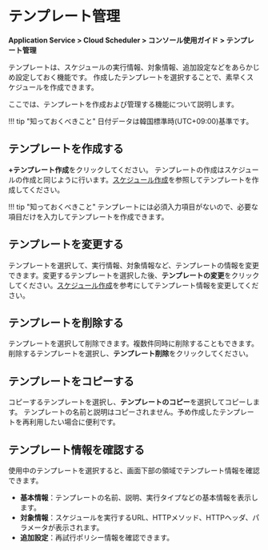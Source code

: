 # テンプレート管理
**Application Service > Cloud Scheduler > コンソール使用ガイド > テンプレート管理**

テンプレートは、スケジュールの実行情報、対象情報、追加設定などをあらかじめ設定しておく機能です。
作成したテンプレートを選択することで、素早くスケジュールを作成できます。

ここでは、テンプレートを作成および管理する機能について説明します。

!!! tip "知っておくべきこと"
    日付データは韓国標準時(UTC+09:00)基準です。

## テンプレートを作成する
**+テンプレート作成**をクリックしてください。
テンプレートの作成はスケジュールの作成と同じように行います。[スケジュール作成](create-schedule)を参照してテンプレートを作成してください。

!!! tip "知っておくべきこと"
    テンプレートには必須入力項目がないので、必要な項目だけを入力してテンプレートを作成できます。

## テンプレートを変更する
テンプレートを選択して、実行情報、対象情報など、テンプレートの情報を変更できます。変更するテンプレートを選択した後、**テンプレートの変更**をクリックしてください。[スケジュール作成](create-schedule)を参考にしてテンプレート情報を変更してください。

## テンプレートを削除する
テンプレートを選択して削除できます。複数件同時に削除することもできます。削除するテンプレートを選択し、**テンプレート削除**をクリックしてください。

## テンプレートをコピーする
コピーするテンプレートを選択し、**テンプレートのコピー**を選択してコピーします。
テンプレートの名前と説明はコピーされません。予め作成したテンプレートを再利用したい場合に便利です。

## テンプレート情報を確認する
使用中のテンプレートを選択すると、画面下部の領域でテンプレート情報を確認できます。

* **基本情報**：テンプレートの名前、説明、実行タイプなどの基本情報を表示します。
* **対象情報**：スケジュールを実行するURL、HTTPメソッド、HTTPヘッダ、パラメータが表示されます。
* **追加設定**：再試行ポリシー情報を確認できます。
